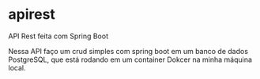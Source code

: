 # apirest
API Rest feita com Spring Boot

Nessa API faço um crud simples com spring boot em um banco de dados PostgreSQL, que está rodando em um container Dokcer na minha máquina local.
